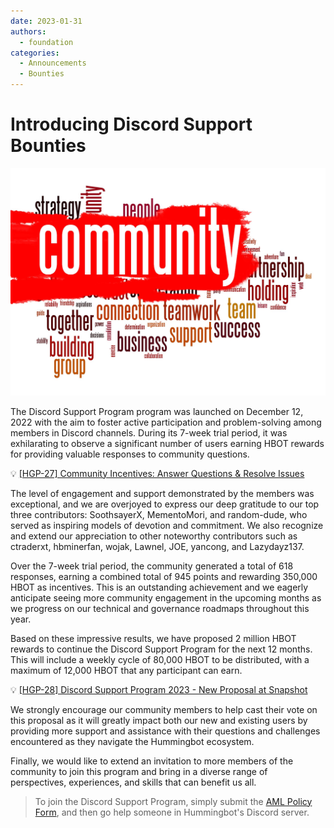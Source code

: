 ```yaml
---
date: 2023-01-31
authors:
  - foundation
categories:
  - Announcements
  - Bounties
---
```


# Introducing Discord Support Bounties

![](./community-word-cloud.jpg)

The Discord Support Program program was launched on December 12, 2022 with the aim to foster active participation and problem-solving among members in Discord channels. During its 7-week trial period, it was exhilarating to observe a significant number of users earning HBOT rewards for providing valuable responses to community questions.

:bulb: [[HGP-27] Community Incentives: Answer Questions & Resolve Issues](https://snapshot.org/#/hbot-ip.eth/proposal/0x588779179d0229db7de2de9e231f3baafb1fcdbde16bcc93bf34b65280e36a1a)

The level of engagement and support demonstrated by the members was exceptional, and we are overjoyed to express our deep gratitude to our top three contributors: SoothsayerX, MementoMori, and random-dude, who served as inspiring models of devotion and commitment. We also recognize and extend our appreciation to other noteworthy contributors such as ctraderxt, hbminerfan, wojak, Lawnel, JOE, yancong, and Lazydayz137.

Over the 7-week trial period, the community generated a total of 618 responses, earning a combined total of 945 points and rewarding 350,000 HBOT as incentives. This is an outstanding achievement and we eagerly anticipate seeing more community engagement in the upcoming months as we progress on our technical and governance roadmaps throughout this year.

<!-- more -->

Based on these impressive results, we have proposed 2 million HBOT rewards to continue the Discord Support Program for the next 12 months. This will include a weekly cycle of 80,000 HBOT to be distributed, with a maximum of 12,000 HBOT that any participant can earn.

:bulb: [[HGP-28] Discord Support Program 2023 - New Proposal at Snapshot](https://snapshot.org/?ref=blog.hummingbot.org#/hbot.eth/proposal/0xa1cc46fe9a3a917519dfef444f6a228d316c11eb0d211659763f8cba15340f27)

We strongly encourage our community members to help cast their vote on this proposal as it will greatly impact both our new and existing users by providing more support and assistance with their questions and challenges encountered as they navigate the Hummingbot ecosystem.

Finally, we would like to extend an invitation to more members of the community to join this program and bring in a diverse range of perspectives, experiences, and skills that can benefit us all.

> To join the Discord Support Program, simply submit the [AML Policy Form](https://docs.google.com/forms/d/e/1FAIpQLSdlBbk-gmGWqoHKNYXj0-CE8xxmVz8Vx4q9aQbckSY4697NGg/viewform), and then go help someone in Hummingbot's Discord server.